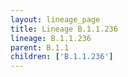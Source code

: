 ```yaml
---
layout: lineage_page
title: Lineage B.1.1.236
lineage: B.1.1.236
parent: B.1.1
children: ['B.1.1.236']
---
```

